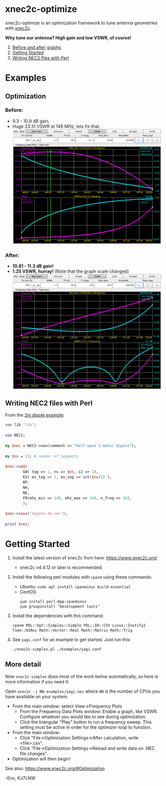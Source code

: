 # xnec2c-optimize

xnec2c-optimize is an optimization framework to tune antenna geometries with 
[xnec2c](https://www.xnec2c.org).

**Why tune our antenna?  High gain and low VSWR, of course!**   

1. [Before and after graphs](#examples)
2. [Getting Started](#getting-started)
3. [Writing NEC2 files with Perl](#writing-nec2-files-with-perl)

# Examples

## Optimization

### Before:
  - 9.3 - 10.9 dB gain.
  - Huge 23.31 VSWR at 148 MHz, lets fix that.
![before xnec2c-optimize](https://github.com/KJ7LNW/xnec2c-optimize/blob/master/examples/yagi-before-xnec2c-optimize.png?raw=true)

### After: 
  - **10.81 - 11.3 dB gain!**
  - **1.25 VSWR, hurray!**  (Note that the graph scale changed)
![after xnec2c-optimize](https://github.com/KJ7LNW/xnec2c-optimize/blob/master/examples/yagi-after-xnec2c-optimize.png?raw=true)

## Writing NEC2 files with Perl

From the [2m dipole example](https://github.com/KJ7LNW/xnec2c-optimize/blob/master/examples/dipole-2m.pl):

```perl
use lib 'lib';

use NEC2;

my $nec = NEC2->new(comment => "half-wave 2-meter dipole");

my $ns = 21; # number of segments

$nec->add(
        GW( tag => 1, ns => $ns, z2 => 1),
        EX( ex_tag => 1, ex_seg => int($ns/2) ),
        RP,
        NH,
        NE,
        FR(mhz_min => 140, mhz_max => 148, n_freq => 10),
        );

$nec->save('dipole-2m.nec');

print $nec;
```

# Getting Started

1. Install the latest version of xnec2c from here: https://www.xnec2c.org/
   - xnec2c v4.4.12 or later is recommended.
   
2. Install the following perl modules with `cpanm` using these commands:
   - Ubuntu: `sudo apt install cpanminus build-essential`
   - CentOS: 
       ```
       yum install perl-App-cpanminus
       yum groupinstall "Development tools"
       ```

3. Install the dependencies with this command:

       cpanm PDL::Opt::Simplex::Simple PDL::IO::CSV Linux::Inotify2 Time::HiRes Math::Vector::Real Math::Matrix Math::Trig

4. See `yagi.conf` for an example to get started.   Just run this:

       ./xnec2c-simplex.pl ./examples/yagi.conf

## More detail

Now `xnec2c-simplex` does most of the work below automatically, so here is more information if you need it:


Open `xnec2c -j NN examples/yagi.nec` where `NN` is the number of CPUs you
have available on your system. 
 - From the main window: select View->Frequency Plots
   - From the Frequency Data Plots window: Enable a graph, like VSWR.  Configure whatever you would like to see during optimization.
   - Click the triangular "Play" button to run a frequency sweep. This setting must be active in order for the optimizer loop to function.
 - From the main window: 
   - Click "File->Optimization Settings->After calculation, write \<file\>.csv".
   - Click "File->Optimization Settings->Reload and write data on .NEC file
changes".
 - Optimization will then begin!

See also: https://www.xnec2c.org/#Optimization

-Eric, KJ7LNW
